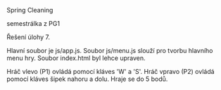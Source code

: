 Spring Cleaning

semestrálka z PG1

Řešení úlohy 7. 

Hlavní soubor je js/app.js.
Soubor js/menu.js slouží pro tvorbu hlavního menu hry.
Soubor index.html byl lehce upraven.

Hráč vlevo (P1) ovládá pomocí kláves 'W' a 'S'. Hráč vpravo (P2) ovládá pomocí kláves šipek nahoru a dolu. Hraje se do 5 bodů.